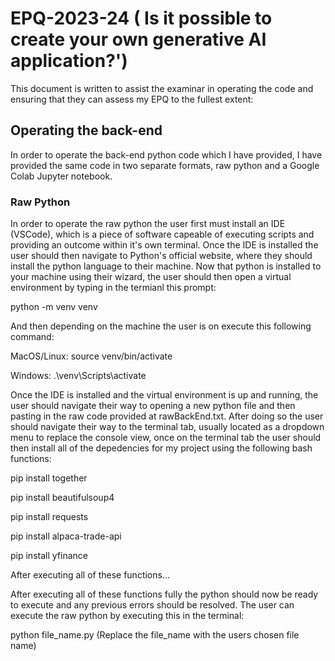 # EPQ-2023-24 ( Is it possible to create your own generative AI application?')
This document is written to assist the examinar in operating the code and ensuring that they can assess my EPQ to the fullest extent:

## Operating the back-end
In order to operate the back-end python code which I have provided, I have provided the same code in two separate formats, raw python and a Google Colab Jupyter notebook.
### Raw Python
In order to operate the raw python the user first must install an IDE (VSCode), which is a piece of software capeable of executing scripts and providing an outcome within it's own terminal. Once the IDE is installed the user should then navigate to Python's official website, where they should install the python language to their machine. Now that python is installed to your machine using their wizard, the user should then open a virtual environment by typing in the termianl this prompt:

python -m venv venv

And then depending on the machine the user is on execute this following command:

MacOS/Linux: source venv/bin/activate

Windows: .\venv\Scripts\activate

Once the IDE is installed and the virtual environment is up and running, the user should navigate their way to opening a new python file and then pasting in the raw code provided at rawBackEnd.txt. After doing so the user should navigate their way to the terminal tab, usually located as a dropdown menu to replace the console view, once on the terminal tab the user should then install all of the depedencies for my project using the following bash functions:

pip install together

pip install beautifulsoup4

pip install requests

pip install alpaca-trade-api

pip install yfinance

After executing all of these functions...

After executing all of these functions fully the python should now be ready to execute and any previous errors should be resolved. The user can execute the raw python by executing this in the terminal:

python file_name.py (Replace the file_name with the users chosen file name)
 
